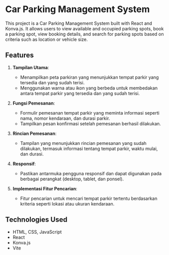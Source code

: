 # Car Parking Management System

This project is a Car Parking Management System built with React and Konva.js. It allows users to view available and occupied parking spots, book a parking spot, view booking details, and search for parking spots based on criteria such as location or vehicle size.

## Features

1. **Tampilan Utama**:

   - Menampilkan peta parkiran yang menunjukkan tempat parkir yang tersedia dan yang sudah terisi.
   - Menggunakan warna atau ikon yang berbeda untuk membedakan antara tempat parkir yang tersedia dan yang sudah terisi.

2. **Fungsi Pemesanan**:

   - Formulir pemesanan tempat parkir yang meminta informasi seperti nama, nomor kendaraan, dan durasi parkir.
   - Tampilkan pesan konfirmasi setelah pemesanan berhasil dilakukan.

3. **Rincian Pemesanan**:

   - Tampilan yang menunjukkan rincian pemesanan yang sudah dilakukan, termasuk informasi tentang tempat parkir, waktu mulai, dan durasi.

4. **Responsif**:

   - Pastikan antarmuka pengguna responsif dan dapat digunakan pada berbagai perangkat (desktop, tablet, dan ponsel).

5. **Implementasi Fitur Pencarian**:
   - Fitur pencarian untuk mencari tempat parkir tertentu berdasarkan kriteria seperti lokasi atau ukuran kendaraan.

## Technologies Used

- HTML, CSS, JavaScript
- React
- Konva.js
- Vite
